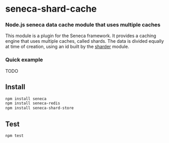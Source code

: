 # seneca-shard-cache

### Node.js seneca data cache module that uses multiple caches

This module is a plugin for the Seneca framework. It provides a
caching engine that uses multiple caches, called shards.
The data is divided equally at time of creation, using an id
built by the [sharder](http://npm.im/sharder) module.

### Quick example

TODO

## Install

```sh
npm install seneca
npm install seneca-redis
npm install seneca-shard-store
```

## Test

```bash
npm test
```

